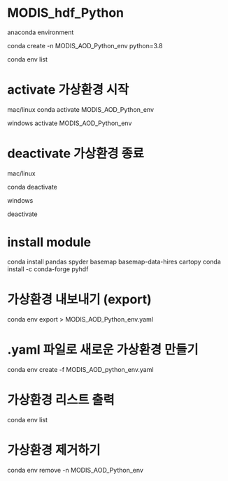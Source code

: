 
# MODIS_hdf_Python
anaconda environment

conda create -n MODIS_AOD_Python_env python=3.8

conda env list

# activate 가상환경 시작
mac/linux
conda activate MODIS_AOD_Python_env

windows
activate MODIS_AOD_Python_env

# deactivate 가상환경 종료
mac/linux

conda deactivate

windows

deactivate

# install module
conda install pandas spyder basemap basemap-data-hires cartopy
conda install -c conda-forge pyhdf 


# 가상환경 내보내기 (export)
conda env export > MODIS_AOD_Python_env.yaml

# .yaml 파일로 새로운 가상환경 만들기
conda env create -f MODIS_AOD_python_env.yaml

# 가상환경 리스트 출력
conda env list

# 가상환경 제거하기
conda env remove -n MODIS_AOD_Python_env  
